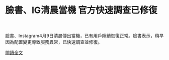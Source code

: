 # 臉書、IG清晨當機 官方快速調查已修復

<!--more-->
<!--376-->
<br><br/>
臉書、Instagram4月9日清晨傳出當機，已有用戶陸續恢復正常。臉書表示，稍早因為配置變更導致服務異常，已快速調查並修復。

[閱讀全文](https://www.cna.com.tw/news/ait/202104090020.aspx)


